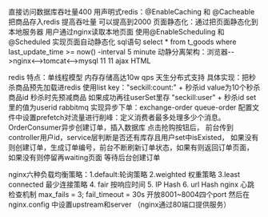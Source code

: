直接访问数据库吞吐量400
用声明式redis：@EnableCaching 和 @Cacheable 把商品存入redis 提高吞吐量 可以提高到2000
页面静态化：通过把页面静态化到本地服务器 用户通过nginx读取本地页面
使用@EnableScheduling 和@Scheduled 实现页面自动静态化 sql语句 select * from t_goods where last_update_time >= now() -interval 5 minute
动静分离架构：浏览器-->nginx<-->tomcat<-->mysql
                    11
                    11 ajax
                    HTML
                    
redis 特点：单线程模型 内存存储高达10w qps 天生分布式支持
具体实现：把秒杀商品预先加载进redis 使用list key："seckill:count:" + 秒杀id value为10个秒杀商品id
        秒杀时先预减商品 如果成功再往userSet里存 "seckill:user" + 秒杀id set里的值为userid 
rabbitmq 实现异步下单：exchange-order queue-order 配置文件中设置prefetch对流量进行削峰：定义消费者最多处理多少个消息。OrderConsumer异步创建订单，插入数据库
    点击抢购按钮后， 前台传到controller用户id，service层判断是否还有库存且用户set中isExisted， 如果没有则创建订单，生成订单编号，前台不断刷新订单状态，如果有则返回订单页面， 如果没有则停留再waiting页面 等待后台创建订单
    
nginx六种负载均衡策略：1.default:轮询策略 2.weighted 权重策略 3.least connected 最少连接策略
4. fair 按响应时间 5. IP Hash 6. url Hash
nginx 心跳检查机制 max_fails = 3; fail_timeout = 30s
开放8001~8004四个port 然后在nginx.config 中设置upstream和server （nginx通过80端口提供服务） 